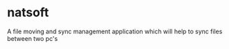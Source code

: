 # natsoft

A file moving and sync management application which will help to sync files between two pc's

